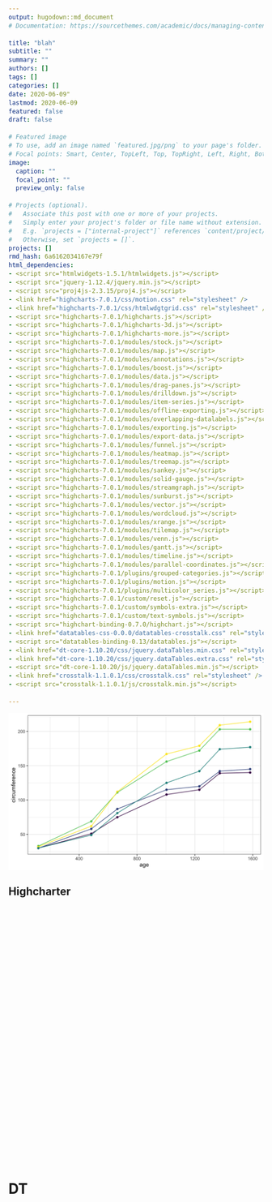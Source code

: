 ```yaml
---
output: hugodown::md_document
# Documentation: https://sourcethemes.com/academic/docs/managing-content/

title: "blah"
subtitle: ""
summary: ""
authors: []
tags: []
categories: []
date: 2020-06-09"
lastmod: 2020-06-09
featured: false
draft: false

# Featured image
# To use, add an image named `featured.jpg/png` to your page's folder.
# Focal points: Smart, Center, TopLeft, Top, TopRight, Left, Right, BottomLeft, Bottom, BottomRight.
image:
  caption: ""
  focal_point: ""
  preview_only: false

# Projects (optional).
#   Associate this post with one or more of your projects.
#   Simply enter your project's folder or file name without extension.
#   E.g. `projects = ["internal-project"]` references `content/project/deep-learning/index.md`.
#   Otherwise, set `projects = []`.
projects: []
rmd_hash: 6a6162034167e79f
html_dependencies:
- <script src="htmlwidgets-1.5.1/htmlwidgets.js"></script>
- <script src="jquery-1.12.4/jquery.min.js"></script>
- <script src="proj4js-2.3.15/proj4.js"></script>
- <link href="highcharts-7.0.1/css/motion.css" rel="stylesheet" />
- <link href="highcharts-7.0.1/css/htmlwdgtgrid.css" rel="stylesheet" />
- <script src="highcharts-7.0.1/highcharts.js"></script>
- <script src="highcharts-7.0.1/highcharts-3d.js"></script>
- <script src="highcharts-7.0.1/highcharts-more.js"></script>
- <script src="highcharts-7.0.1/modules/stock.js"></script>
- <script src="highcharts-7.0.1/modules/map.js"></script>
- <script src="highcharts-7.0.1/modules/annotations.js"></script>
- <script src="highcharts-7.0.1/modules/boost.js"></script>
- <script src="highcharts-7.0.1/modules/data.js"></script>
- <script src="highcharts-7.0.1/modules/drag-panes.js"></script>
- <script src="highcharts-7.0.1/modules/drilldown.js"></script>
- <script src="highcharts-7.0.1/modules/item-series.js"></script>
- <script src="highcharts-7.0.1/modules/offline-exporting.js"></script>
- <script src="highcharts-7.0.1/modules/overlapping-datalabels.js"></script>
- <script src="highcharts-7.0.1/modules/exporting.js"></script>
- <script src="highcharts-7.0.1/modules/export-data.js"></script>
- <script src="highcharts-7.0.1/modules/funnel.js"></script>
- <script src="highcharts-7.0.1/modules/heatmap.js"></script>
- <script src="highcharts-7.0.1/modules/treemap.js"></script>
- <script src="highcharts-7.0.1/modules/sankey.js"></script>
- <script src="highcharts-7.0.1/modules/solid-gauge.js"></script>
- <script src="highcharts-7.0.1/modules/streamgraph.js"></script>
- <script src="highcharts-7.0.1/modules/sunburst.js"></script>
- <script src="highcharts-7.0.1/modules/vector.js"></script>
- <script src="highcharts-7.0.1/modules/wordcloud.js"></script>
- <script src="highcharts-7.0.1/modules/xrange.js"></script>
- <script src="highcharts-7.0.1/modules/tilemap.js"></script>
- <script src="highcharts-7.0.1/modules/venn.js"></script>
- <script src="highcharts-7.0.1/modules/gantt.js"></script>
- <script src="highcharts-7.0.1/modules/timeline.js"></script>
- <script src="highcharts-7.0.1/modules/parallel-coordinates.js"></script>
- <script src="highcharts-7.0.1/plugins/grouped-categories.js"></script>
- <script src="highcharts-7.0.1/plugins/motion.js"></script>
- <script src="highcharts-7.0.1/plugins/multicolor_series.js"></script>
- <script src="highcharts-7.0.1/custom/reset.js"></script>
- <script src="highcharts-7.0.1/custom/symbols-extra.js"></script>
- <script src="highcharts-7.0.1/custom/text-symbols.js"></script>
- <script src="highchart-binding-0.7.0/highchart.js"></script>
- <link href="datatables-css-0.0.0/datatables-crosstalk.css" rel="stylesheet" />
- <script src="datatables-binding-0.13/datatables.js"></script>
- <link href="dt-core-1.10.20/css/jquery.dataTables.min.css" rel="stylesheet" />
- <link href="dt-core-1.10.20/css/jquery.dataTables.extra.css" rel="stylesheet" />
- <script src="dt-core-1.10.20/js/jquery.dataTables.min.js"></script>
- <link href="crosstalk-1.1.0.1/css/crosstalk.css" rel="stylesheet" />
- <script src="crosstalk-1.1.0.1/js/crosstalk.min.js"></script>

---
```


<div class="highlight">

<img src="figs/unnamed-chunk-1-1.png" width="700px" style="display: block; margin: auto;" />

</div>

Highcharter
-----------

<div class="highlight">

<!--html_preserve-->

<div id="htmlwidget-5bb9668e55e99a4aba2d" class="highchart html-widget" style="width:100%;height:500px;">

</div>

<script type="application/json" data-for="htmlwidget-5bb9668e55e99a4aba2d">{"x":{"hc_opts":{"title":{"text":null},"yAxis":{"title":{"text":"circumference"},"type":"linear"},"credits":{"enabled":false},"exporting":{"enabled":false},"plotOptions":{"series":{"label":{"enabled":false},"turboThreshold":0,"showInLegend":true},"treemap":{"layoutAlgorithm":"squarified"},"scatter":{"marker":{"symbol":"circle"}}},"series":[{"name":"3","data":[{"Tree":"3","age":118,"circumference":30,"x":118,"y":30},{"Tree":"3","age":484,"circumference":51,"x":484,"y":51},{"Tree":"3","age":664,"circumference":75,"x":664,"y":75},{"Tree":"3","age":1004,"circumference":108,"x":1004,"y":108},{"Tree":"3","age":1231,"circumference":115,"x":1231,"y":115},{"Tree":"3","age":1372,"circumference":139,"x":1372,"y":139},{"Tree":"3","age":1582,"circumference":140,"x":1582,"y":140}],"type":"line"},{"name":"1","data":[{"Tree":"1","age":118,"circumference":30,"x":118,"y":30},{"Tree":"1","age":484,"circumference":58,"x":484,"y":58},{"Tree":"1","age":664,"circumference":87,"x":664,"y":87},{"Tree":"1","age":1004,"circumference":115,"x":1004,"y":115},{"Tree":"1","age":1231,"circumference":120,"x":1231,"y":120},{"Tree":"1","age":1372,"circumference":142,"x":1372,"y":142},{"Tree":"1","age":1582,"circumference":145,"x":1582,"y":145}],"type":"line"},{"name":"5","data":[{"Tree":"5","age":118,"circumference":30,"x":118,"y":30},{"Tree":"5","age":484,"circumference":49,"x":484,"y":49},{"Tree":"5","age":664,"circumference":81,"x":664,"y":81},{"Tree":"5","age":1004,"circumference":125,"x":1004,"y":125},{"Tree":"5","age":1231,"circumference":142,"x":1231,"y":142},{"Tree":"5","age":1372,"circumference":174,"x":1372,"y":174},{"Tree":"5","age":1582,"circumference":177,"x":1582,"y":177}],"type":"line"},{"name":"2","data":[{"Tree":"2","age":118,"circumference":33,"x":118,"y":33},{"Tree":"2","age":484,"circumference":69,"x":484,"y":69},{"Tree":"2","age":664,"circumference":111,"x":664,"y":111},{"Tree":"2","age":1004,"circumference":156,"x":1004,"y":156},{"Tree":"2","age":1231,"circumference":172,"x":1231,"y":172},{"Tree":"2","age":1372,"circumference":203,"x":1372,"y":203},{"Tree":"2","age":1582,"circumference":203,"x":1582,"y":203}],"type":"line"},{"name":"4","data":[{"Tree":"4","age":118,"circumference":32,"x":118,"y":32},{"Tree":"4","age":484,"circumference":62,"x":484,"y":62},{"Tree":"4","age":664,"circumference":112,"x":664,"y":112},{"Tree":"4","age":1004,"circumference":167,"x":1004,"y":167},{"Tree":"4","age":1231,"circumference":179,"x":1231,"y":179},{"Tree":"4","age":1372,"circumference":209,"x":1372,"y":209},{"Tree":"4","age":1582,"circumference":214,"x":1582,"y":214}],"type":"line"}],"xAxis":{"type":"linear","title":{"text":"age"},"categories":null}},"theme":{"chart":{"backgroundColor":"transparent"}},"conf_opts":{"global":{"Date":null,"VMLRadialGradientURL":"http =//code.highcharts.com/list(version)/gfx/vml-radial-gradient.png","canvasToolsURL":"http =//code.highcharts.com/list(version)/modules/canvas-tools.js","getTimezoneOffset":null,"timezoneOffset":0,"useUTC":true},"lang":{"contextButtonTitle":"Chart context menu","decimalPoint":".","downloadJPEG":"Download JPEG image","downloadPDF":"Download PDF document","downloadPNG":"Download PNG image","downloadSVG":"Download SVG vector image","drillUpText":"Back to {series.name}","invalidDate":null,"loading":"Loading...","months":["January","February","March","April","May","June","July","August","September","October","November","December"],"noData":"No data to display","numericSymbols":["k","M","G","T","P","E"],"printChart":"Print chart","resetZoom":"Reset zoom","resetZoomTitle":"Reset zoom level 1:1","shortMonths":["Jan","Feb","Mar","Apr","May","Jun","Jul","Aug","Sep","Oct","Nov","Dec"],"thousandsSep":" ","weekdays":["Sunday","Monday","Tuesday","Wednesday","Thursday","Friday","Saturday"]}},"type":"chart","fonts":[],"debug":false},"evals":[],"jsHooks":[]}</script>
<!--/html_preserve-->

</div>

DT
==

<div class="highlight">

<!--html_preserve-->

<div id="htmlwidget-f1886748d8f34d53eba7" class="datatables html-widget" style="width:100%;height:auto;">

</div>

<script type="application/json" data-for="htmlwidget-f1886748d8f34d53eba7">{"x":{"filter":"none","data":[["1","2","3","4","5","6","7","8","9","10","11","12","13","14","15","16","17","18","19","20","21","22","23","24","25","26","27","28","29","30","31","32","33","34","35"],["1","1","1","1","1","1","1","2","2","2","2","2","2","2","3","3","3","3","3","3","3","4","4","4","4","4","4","4","5","5","5","5","5","5","5"],[118,484,664,1004,1231,1372,1582,118,484,664,1004,1231,1372,1582,118,484,664,1004,1231,1372,1582,118,484,664,1004,1231,1372,1582,118,484,664,1004,1231,1372,1582],[30,58,87,115,120,142,145,33,69,111,156,172,203,203,30,51,75,108,115,139,140,32,62,112,167,179,209,214,30,49,81,125,142,174,177]],"container":"<table class=\"display\">\n  <thead>\n    <tr>\n      <th> <\/th>\n      <th>Tree<\/th>\n      <th>age<\/th>\n      <th>circumference<\/th>\n    <\/tr>\n  <\/thead>\n<\/table>","options":{"columnDefs":[{"className":"dt-right","targets":[2,3]},{"orderable":false,"targets":0}],"order":[],"autoWidth":false,"orderClasses":false}},"evals":[],"jsHooks":[]}</script>
<!--/html_preserve-->

</div>

